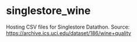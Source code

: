 # singlestore_wine
Hosting CSV files for Singlestore Datathon. Source: https://archive.ics.uci.edu/dataset/186/wine+quality
